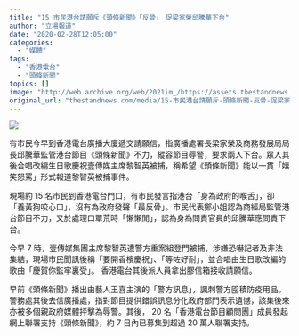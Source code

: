 ```yaml
---
title: "15 市民港台請願斥《頭條新聞》「反骨」　促梁家榮邱騰華下台"
author: "立場報道"
date: "2020-02-28T12:05:00"
categories:
  - "媒體"
tags:
  - "香港電台"
  - "頭條新聞"
topics: []
image: "http://web.archive.org/web/2021im_/https://assets.thestandnews.com/media/photos/dc8d7922-50a6-46df-a8e1-5d7cf9b12dd220copy_qZrjV_8HWof9h.png"
original_url: "thestandnews.com/media/15-市民港台請願斥-頭條新聞-反骨-促梁家榮邱騰華下台"
---
```

![](http://web.archive.org/web/2021im_/https://assets.thestandnews.com/media/photos/dc8d7922-50a6-46df-a8e1-5d7cf9b12dd220copy_qZrjV_8HWof9h.png)

有市民今早到香港電台廣播大廈遞交請願信，指廣播處署長梁家榮及商務發展局局長邱騰華監管港台節目《頭條新聞》不力，縱容節目辱警，要求兩人下台。眾人其後合唱改編生日歌慶祝壹傳媒主席黎智英被捕，稱希望《頭條新聞》能以一貫「嬉笑怒罵」形式報道黎智英被捕事件。

現場約 15 名市民到香港電台門口，有市民發言指港台「身為政府的喉舌」，卻「養黃狗咬心口」，沒有為政府發聲「最反骨」。市民代表鄭小姐認為商經局監管港台節目不力，又於處理口罩荒時「懶懶閒」，認為身為問責官員的邱騰華應問責下台。

今早 7 時，壹傳媒集團主席黎智英遭警方重案組登門被捕，涉嫌恐嚇記者及非法集結，現場市民聞訊後稱「要開香檳慶祝」、「等咗好耐」，並合唱由生日歌改編的歌曲「慶賀你監牢裏受」。 香港電台其後派人員拿出膠信箱接收請願信。

早前《頭條新聞》播出由藝人王喜主演的「警方訊息」，諷刺警方囤積防疫用品。警務處其後去信廣播處，指對節目提供錯誤訊息分化政府部門表示遺憾，該集後來亦被多個親政府媒體抨擊為辱警。其後， 20 名「香港電台節目顧問團」成員發起網上聯署支持《頭條新聞》，約 7 日內已募集到超過 20 萬人聯署支持。
